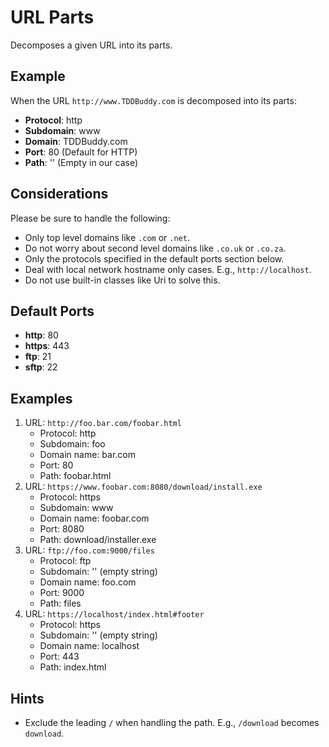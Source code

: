 # URL Parts
Decomposes a given URL into its parts.

## Example
When the URL `http://www.TDDBuddy.com` is decomposed into its parts:

- **Protocol**: http
- **Subdomain**: www
- **Domain**: TDDBuddy.com
- **Port**: 80 (Default for HTTP)
- **Path**: '' (Empty in our case)

## Considerations
Please be sure to handle the following:
- Only top level domains like `.com` or `.net`.
- Do not worry about second level domains like `.co.uk` or `.co.za`.
- Only the protocols specified in the default ports section below.
- Deal with local network hostname only cases. E.g., `http://localhost`.
- Do not use built-in classes like Uri to solve this.

## Default Ports
- **http**: 80
- **https**: 443
- **ftp**: 21
- **sftp**: 22

## Examples
1. URL: `http://foo.bar.com/foobar.html`
   - Protocol: http
   - Subdomain: foo
   - Domain name: bar.com
   - Port: 80
   - Path: foobar.html
2. URL: `https://www.foobar.com:8080/download/install.exe`
   - Protocol: https
   - Subdomain: www
   - Domain name: foobar.com
   - Port: 8080
   - Path: download/installer.exe
3. URL: `ftp://foo.com:9000/files`
   - Protocol: ftp
   - Subdomain: '' (empty string)
   - Domain name: foo.com
   - Port: 9000
   - Path: files
4. URL: `https://localhost/index.html#footer`
   - Protocol: https
   - Subdomain: '' (empty string)
   - Domain name: localhost
   - Port: 443
   - Path: index.html

## Hints
- Exclude the leading `/` when handling the path. E.g., `/download` becomes `download`.

